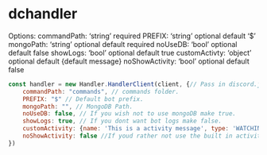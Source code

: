 # dchandler

Options:
	commandPath: ‘string’  required
	PREFIX: ‘string’ optional default ‘$’
	mongoPath: ‘string’ optional default required
	noUseDB: ‘bool’ optional default false
	showLogs: ‘bool’ optional default true
	customActivty: ‘object’ optional default {default message}
	noShowActivity: ‘bool’ optional default false	
	
```js
const handler = new Handler.HandlerClient(client, {// Pass in discord.js client and options.
    commandPath: "commands", // commands folder.
    PREFIX: "$" // Default bot prefix.
    mongoPath: "", // MongoDB Path.
    noUseDB: false, // If you wish not to use mongoDB make true.
    showLogs: true, // If you dont want bot logs make false.
    customActivity: {name: 'This is a activity message', type: 'WATCHING'}, // If you wish to change the default activity. 
    noShowActivity: false //If youd rather not use the built in activity make true.
})
```